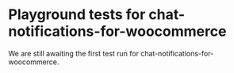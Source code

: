 # Playground tests for chat-notifications-for-woocommerce
We are still awaiting the first test run for chat-notifications-for-woocommerce.
